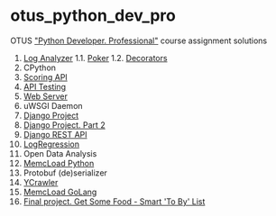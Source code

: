# otus_python_dev_pro
OTUS ["Python Developer. Professional"](https://otus.ru/lessons/python-professional/) course assignment solutions

1. [Log Analyzer](https://github.com/asergeenko/otus_pypro_log_analyzer)
1.1. [Poker](https://github.com/asergeenko/otus_pypro_poker)
1.2. [Decorators](https://github.com/asergeenko/otus_pypro_deco)
2. CPython
3. [Scoring API](https://github.com/asergeenko/otus_pypro_scoring_api)
4. [API Testing](https://github.com/asergeenko/otus_pypro_api_testing)
5. [Web Server](https://github.com/asergeenko/otus_pypro_httpserver)
6. uWSGI Daemon
7. [Django Project](https://github.com/asergeenko/hasker)
8. [Django Project. Part 2](https://github.com/asergeenko/hasker)
9. [Django REST API](https://github.com/asergeenko/hasker)
10. [LogRegression](https://github.com/asergeenko/otus_numpy_log_regression)
11. Open Data Analysis
12. [MemcLoad Python](https://github.com/asergeenko/memcached_log_loader)
13. Protobuf (de)serializer
14. [YCrawler](https://github.com/asergeenko/ycrawler)
15. [MemcLoad GoLang](https://github.com/asergeenko/memc_load_go)
16. [Final project. Get Some Food - Smart 'To By' List](https://github.com/asergeenko/get_some_food) 
